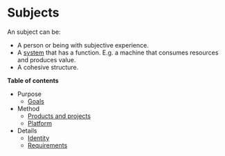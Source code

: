 # Subjects

An subject can be:

- A person or being with subjective experience.
- A [system](../systems/system.md) that has a function. E.g. a machine that consumes resources and produces value.
- A cohesive structure.



**Table of contents**

- Purpose
    - [Goals](goals.md)
- Method
    - [Products and projects](product-project.md)
    - [Platform](platform.md)
- Details
    - [Identity](identity.md)
    - [Requirements](requirements.md)

